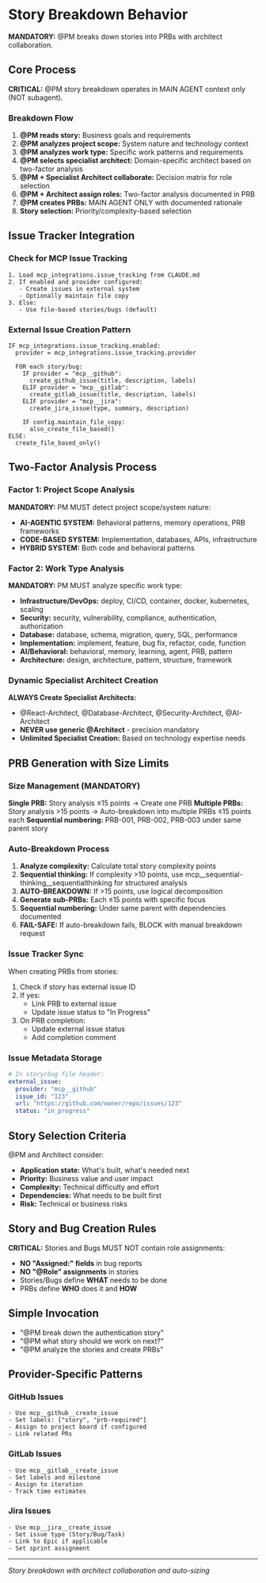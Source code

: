 # Story Breakdown Behavior

**MANDATORY:** @PM breaks down stories into PRBs with architect collaboration.

## Core Process

**CRITICAL:** @PM story breakdown operates in MAIN AGENT context only (NOT subagent).

### Breakdown Flow
1. **@PM reads story:** Business goals and requirements
2. **@PM analyzes project scope:** System nature and technology context
3. **@PM analyzes work type:** Specific work patterns and requirements
4. **@PM selects specialist architect:** Domain-specific architect based on two-factor analysis
5. **@PM + Specialist Architect collaborate:** Decision matrix for role selection
6. **@PM + Architect assign roles:** Two-factor analysis documented in PRB
7. **@PM creates PRBs:** MAIN AGENT ONLY with documented rationale
8. **Story selection:** Priority/complexity-based selection

## Issue Tracker Integration

### Check for MCP Issue Tracking
```
1. Load mcp_integrations.issue_tracking from CLAUDE.md
2. If enabled and provider configured:
   - Create issues in external system
   - Optionally maintain file copy
3. Else:
   - Use file-based stories/bugs (default)
```

### External Issue Creation Pattern
```
IF mcp_integrations.issue_tracking.enabled:
  provider = mcp_integrations.issue_tracking.provider
  
  FOR each story/bug:
    IF provider = "mcp__github":
      create_github_issue(title, description, labels)
    ELIF provider = "mcp__gitlab":
      create_gitlab_issue(title, description, labels)
    ELIF provider = "mcp__jira":
      create_jira_issue(type, summary, description)
    
    IF config.maintain_file_copy:
      also_create_file_based()
ELSE:
  create_file_based_only()
```

## Two-Factor Analysis Process

### Factor 1: Project Scope Analysis
**MANDATORY:** PM MUST detect project scope/system nature:
- **AI-AGENTIC SYSTEM:** Behavioral patterns, memory operations, PRB frameworks
- **CODE-BASED SYSTEM:** Implementation, databases, APIs, infrastructure
- **HYBRID SYSTEM:** Both code and behavioral patterns

### Factor 2: Work Type Analysis  
**MANDATORY:** PM MUST analyze specific work type:
- **Infrastructure/DevOps:** deploy, CI/CD, container, docker, kubernetes, scaling
- **Security:** security, vulnerability, compliance, authentication, authorization
- **Database:** database, schema, migration, query, SQL, performance
- **Implementation:** implement, feature, bug fix, refactor, code, function
- **AI/Behavioral:** behavioral, memory, learning, agent, PRB, pattern
- **Architecture:** design, architecture, pattern, structure, framework

### Dynamic Specialist Architect Creation
**ALWAYS Create Specialist Architects:**
- @React-Architect, @Database-Architect, @Security-Architect, @AI-Architect
- **NEVER use generic @Architect** - precision mandatory
- **Unlimited Specialist Creation:** Based on technology expertise needs

## PRB Generation with Size Limits

### Size Management (MANDATORY)
**Single PRB:** Story analysis ≤15 points → Create one PRB
**Multiple PRBs:** Story analysis >15 points → Auto-breakdown into multiple PRBs ≤15 points each
**Sequential numbering:** PRB-001, PRB-002, PRB-003 under same parent story

### Auto-Breakdown Process
1. **Analyze complexity:** Calculate total story complexity points
2. **Sequential thinking:** If complexity >10 points, use mcp__sequential-thinking__sequentialthinking for structured analysis
3. **AUTO-BREAKDOWN:** If >15 points, use logical decomposition
4. **Generate sub-PRBs:** Each ≤15 points with specific focus
5. **Sequential numbering:** Under same parent with dependencies documented
6. **FAIL-SAFE:** If auto-breakdown fails, BLOCK with manual breakdown request

### Issue Tracker Sync

When creating PRBs from stories:
1. Check if story has external issue ID
2. If yes:
   - Link PRB to external issue
   - Update issue status to "In Progress"
3. On PRB completion:
   - Update external issue status
   - Add completion comment

### Issue Metadata Storage
```yaml
# In story/bug file header:
external_issue:
  provider: "mcp__github"
  issue_id: "123"
  url: "https://github.com/owner/repo/issues/123"
  status: "in_progress"
```

## Story Selection Criteria

@PM and Architect consider:
- **Application state:** What's built, what's needed next
- **Priority:** Business value and user impact
- **Complexity:** Technical difficulty and effort
- **Dependencies:** What needs to be built first
- **Risk:** Technical or business risks

## Story and Bug Creation Rules

**CRITICAL:** Stories and Bugs MUST NOT contain role assignments:
- **NO "Assigned:" fields** in bug reports
- **NO "@Role" assignments** in stories
- Stories/Bugs define **WHAT** needs to be done
- PRBs define **WHO** does it and **HOW**

## Simple Invocation

- "@PM break down the authentication story"
- "@PM what story should we work on next?"
- "@PM analyze the stories and create PRBs"

## Provider-Specific Patterns

### GitHub Issues
```
- Use mcp__github__create_issue
- Set labels: ["story", "prb-required"]
- Assign to project board if configured
- Link related PRs
```

### GitLab Issues
```
- Use mcp__gitlab__create_issue
- Set labels and milestone
- Assign to iteration
- Track time estimates
```

### Jira Issues
```
- Use mcp__jira__create_issue
- Set issue type (Story/Bug/Task)
- Link to Epic if applicable
- Set sprint assignment
```

---
*Story breakdown with architect collaboration and auto-sizing*